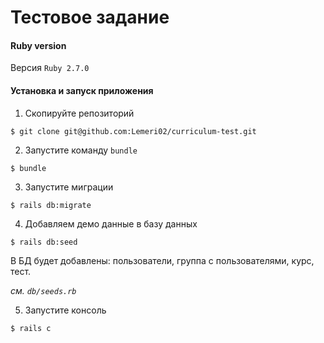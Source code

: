 # Тестовое задание

#### Ruby version

Версия `Ruby 2.7.0`

#### Установка и запуск приложения

1. Скопируйте репозиторий

```
$ git clone git@github.com:Lemeri02/curriculum-test.git
```

2. Запустите команду `bundle`
```
$ bundle
```
3. Запустите миграции
```
$ rails db:migrate
```

4. Добавляем демо данные в базу данных
```
$ rails db:seed
```

В БД будет добавлены: пользователи, группа с пользователями, курс, тест.

_см. `db/seeds.rb`_

5. Запустите консоль
```
$ rails c
```
